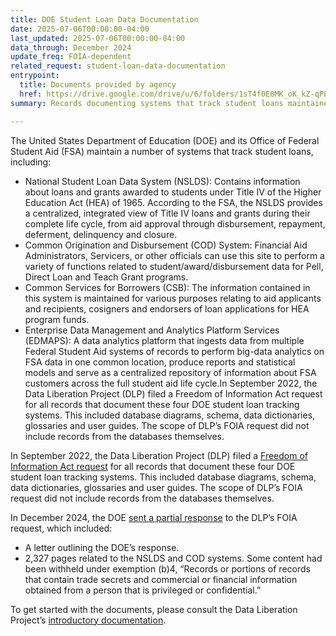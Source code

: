 ```yaml
---
title: DOE Student Loan Data Documentation
date: 2025-07-06T00:00:00-04:00
last_updated: 2025-07-06T00:00:00-04:00
data_through: December 2024
update_freq: FOIA-dependent
related_request: student-loan-data-documentation
entrypoint:
  title: Documents provided by agency
  href: https://drive.google.com/drive/u/6/folders/1sT4f0E0MK_oK_kZ-qPLtMaS1PTH8jNMP
summary: Records documenting systems that track student loans maintained by the U.S. Department of Education (DOE) and its Office of Federal Student Aid (FSA).

---
```


The United States Department of Education (DOE) and its Office of Federal Student Aid (FSA) maintain a number of systems that track student loans, including:

- National Student Loan Data System (NSLDS): Contains information about loans and grants awarded to students under Title IV of the Higher Education Act (HEA) of 1965. According to the FSA, the NSLDS provides a centralized, integrated view of Title IV loans and grants during their complete life cycle, from aid approval through disbursement, repayment, deferment, delinquency and closure.
- Common Origination and Disbursement (COD) System: Financial Aid Administrators, Servicers, or other officials can use this site to perform a variety of functions related to student/award/disbursement data for Pell, Direct Loan and Teach Grant programs. 
- Common Services for Borrowers (CSB): The information contained in this system is maintained for various purposes relating to aid applicants and recipients, cosigners and endorsers of loan applications for HEA program funds.
- Enterprise Data Management and Analytics Platform Services (EDMAPS): A data analytics platform that ingests data from multiple Federal Student Aid systems of records to perform big-data analytics on FSA data in one common location, produce reports and statistical models and serve as a centralized repository of information about FSA customers across the full student aid life cycle.In September 2022, the Data Liberation Project (DLP) filed a Freedom of Information Act request for all records that document these four DOE student loan tracking systems. This included database diagrams, schema, data dictionaries, glossaries and user guides. The scope of DLP’s FOIA request did not include records from the databases themselves. 

In September 2022, the Data Liberation Project (DLP) filed a [Freedom of Information Act request](https://www.data-liberation-project.org/requests/student-loan-data-documentation/) for all records that document these four DOE student loan tracking systems. This included database diagrams, schema, data dictionaries, glossaries and user guides. The scope of DLP’s FOIA request did not include records from the databases themselves.

In December 2024, the DOE [sent a partial response](https://drive.google.com/drive/u/6/folders/1sT4f0E0MK_oK_kZ-qPLtMaS1PTH8jNMP) to the DLP’s FOIA request, which included:
- A letter outlining the DOE’s response.
- 2,327 pages related to the NSLDS and COD systems. Some content had been withheld under exemption (b)4, “Records or portions of records that contain trade secrets and commercial or financial information obtained from a person that is privileged or confidential.”

To get started with the documents, please consult the Data Liberation Project’s [introductory documentation](https://docs.google.com/document/d/1seM5zOAWUU-E0F-oovjP1KxHHN4CFaorc8TZjzg7HG4/edit?usp=sharing).
